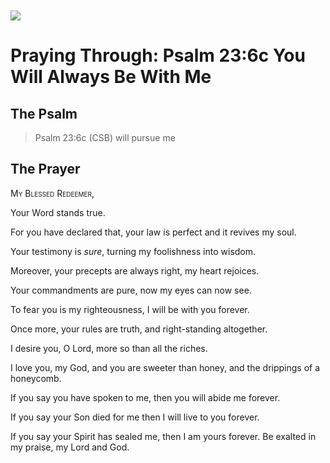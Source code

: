 <img class="intro-left" style="margin-top:10px" src="/images/art-paris-psalter.jpg">

# Praying Through: Psalm 23:6c You Will Always Be With Me

<p style="clear:both;">

## The Psalm

>Psalm 23:6c (CSB)   will pursue me

## The Prayer

<div style="font-variant: small-caps;">My Blessed Redeemer,</div>


Your Word stands true.

For you have declared that,
  your law is perfect
  and it revives my soul.

Your testimony is *sure*,
  turning my foolishness
  into wisdom.

Moreover, your precepts are always right,
  my heart rejoices.

Your commandments are pure,
  now my eyes can now see.

To fear you is my righteousness,
  I will be with you forever.

Once more, your rules are truth,
  and right-standing altogether.

I desire you, O Lord,
  more so than all the riches.

I love you, my God,
  and you are sweeter than honey,
  and the drippings of
    a honeycomb.

If you say you have spoken to me,
  then you will abide me forever.

If you say your Son died for me
  then I will live to you forever.

If you say your Spirit has sealed me,
  then I am yours forever.
Be exalted in my praise,
  my Lord and God.
